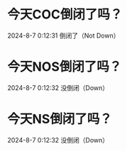 # 今天COC倒闭了吗？

2024-8-7 0:12:31 倒闭了（Not Down）

# 今天NOS倒闭了吗？

2024-8-7 0:12:32 没倒闭（Down）

# 今天NS倒闭了吗？

2024-8-7 0:12:32 没倒闭（Down）

